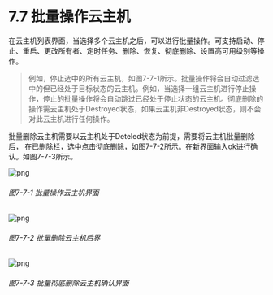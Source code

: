 # 7.7 批量操作云主机

在云主机列表界面，当选择多个云主机之后，可以进行批量操作。可支持启动、停止、重启、更改所有者、定时任务、删除、恢复、彻底删除、设置高可用级别等操作。

> 例如，停止选中的所有云主机，如图7-7-1所示。批量操作将会自动过滤选中的但已经处于目标状态的云主机。例如，当选择一组云主机进行停止操作，停止的批量操作将会自动跳过已经处于停止状态的云主机。彻底删除的操作需云主机处于Destroyed状态，如果云主机非Destroyed状态，则不会对此云主机进行任何操作。

批量删除云主机需要以云主机处于Deteled状态为前提，需要将云主机批量删除后， 在已删除栏，选中点击彻底删除，如图7-7-2所示。在新界面输入ok进行确认。如图7-7-3所示。

![png](../images/7-7-1.png "图7-7-1  批量操作云主机界面")
###### 图7-7-1  批量操作云主机界面

![png](../images/7-7-2.png "图7-7-2  批量删除云主机后界")
###### 图7-7-2  批量删除云主机后界

![png](../images/7-7-3.png "图7-7-3 批量彻底删除云主机确认界面")
###### 图7-7-3 批量彻底删除云主机确认界面
